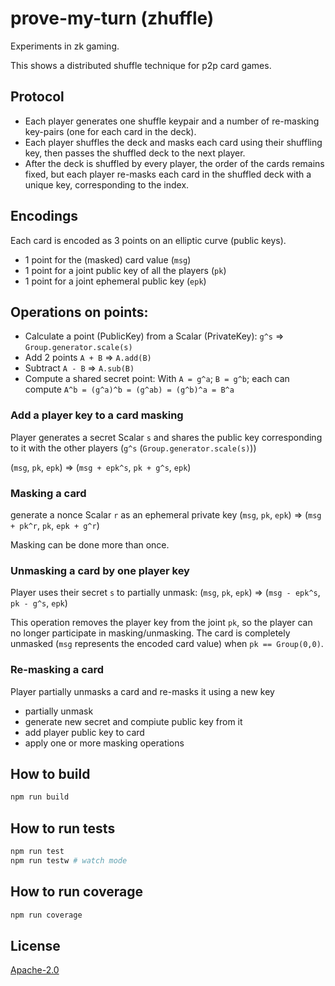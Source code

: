 # prove-my-turn (zhuffle)

Experiments in zk gaming.

This shows a distributed shuffle technique for p2p card games.

## Protocol

- Each player generates one shuffle keypair and a number of re-masking key-pairs (one for each card in the deck).
- Each player shuffles the deck and masks each card using their shuffling key, then passes the shuffled deck to the next
  player.
- After the deck is shuffled by every player, the order of the cards remains fixed, but each player re-masks each card
  in the shuffled deck with a unique key, corresponding to the index.

## Encodings

Each card is encoded as 3 points on an elliptic curve (public keys).

- 1 point for the (masked) card value (`msg`)
- 1 point for a joint public key of all the players (`pk`)
- 1 point for a joint ephemeral public key (`epk`)

## Operations on points:

- Calculate a point (PublicKey) from a Scalar (PrivateKey): `g^s` => `Group.generator.scale(s)`
- Add 2 points `A + B` => `A.add(B)`
- Subtract `A - B` => `A.sub(B)`
- Compute a shared secret point: With `A = g^a`; `B = g^b`; each can compute `A^b = (g^a)^b = (g^ab) = (g^b)^a = B^a`

### Add a player key to a card masking

Player generates a secret Scalar `s` and shares the public key corresponding to it with the other
players (`g^s` (`Group.generator.scale(s)`))

(`msg`, `pk`, `epk`) => (`msg + epk^s`, `pk + g^s`, `epk`)

### Masking a card

generate a nonce Scalar `r` as an ephemeral private key
(`msg`, `pk`, `epk`) => (`msg + pk^r`, `pk`, `epk + g^r`)

Masking can be done more than once.

### Unmasking a card by one player key

Player uses their secret `s` to partially unmask:
(`msg`, `pk`, `epk`) => (`msg - epk^s`, `pk - g^s`, `epk`)

This operation removes the player key from the joint `pk`, so the player can no longer participate in masking/unmasking.
The card is completely unmasked (`msg` represents the encoded card value) when `pk == Group(0,0)`.

### Re-masking a card

Player partially unmasks a card and re-masks it using a new key

- partially unmask
- generate new secret and compiute public key from it
- add player public key to card
- apply one or more masking operations

## How to build

```sh
npm run build
```

## How to run tests

```sh
npm run test
npm run testw # watch mode
```

## How to run coverage

```sh
npm run coverage
```

## License

[Apache-2.0](LICENSE)

